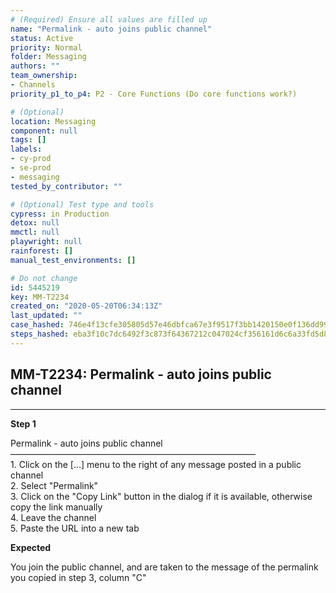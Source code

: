 ```yaml
---
# (Required) Ensure all values are filled up
name: "Permalink - auto joins public channel"
status: Active
priority: Normal
folder: Messaging
authors: ""
team_ownership: 
- Channels
priority_p1_to_p4: P2 - Core Functions (Do core functions work?)

# (Optional)
location: Messaging
component: null
tags: []
labels: 
- cy-prod
- se-prod
- messaging
tested_by_contributor: ""

# (Optional) Test type and tools
cypress: in Production
detox: null
mmctl: null
playwright: null
rainforest: []
manual_test_environments: []

# Do not change
id: 5445219
key: MM-T2234
created_on: "2020-05-20T06:34:13Z"
last_updated: ""
case_hashed: 746e4f13cfe305805d57e46dbfca67e3f9517f3bb1420150e0f136dd996115a37cb5719333a0334bc0e7e2d3e33c4929
steps_hashed: eba3f10c7dc6492f3c873f64367212c047024cf356161d6c6a33fd5d835784727d4b2a6479bccd87ad8954ab4cfe4a34
---
```


<!-- (Auto-generated) Based on frontmatter's "key" and "name" -->

## MM-T2234: Permalink - auto joins public channel

---

**Step 1**

Permalink - auto joins public channel\
————————————————————————————\
1\. Click on the \[...] menu to the right of any message posted in a public channel\
2\. Select "Permalink"\
3\. Click on the "Copy Link" button in the dialog if it is available, otherwise copy the link manually\
4\. Leave the channel\
5\. Paste the URL into a new tab

**Expected**

You join the public channel, and are taken to the message of the permalink you copied in step 3, column "C"

